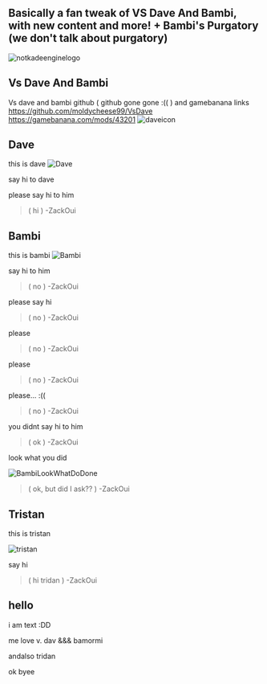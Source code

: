 
## Basically a fan tweak of VS Dave And Bambi, with new content and more! + Bambi's Purgatory (we don't talk about purgatory)
![notkadeenginelogo](https://media.discordapp.net/attachments/855503995119075328/907232690640654366/notkadeenginelogo.png?width=921&height=701)
## Vs Dave And Bambi
Vs dave and bambi github ( github gone gone :((
) and gamebanana links https://github.com/moldycheese99/VsDave https://gamebanana.com/mods/43201
 ![daveicon](https://cdn.discordapp.com/attachments/890546329078620170/903663420547665970/logoBumpin.png) 

## Dave
this is dave
![Dave](https://cdn.discordapp.com/attachments/890546329078620170/907235537788756018/68747470733a2f2f63646e2e646973636f72646170702e636f6d2f6174746163686d656e74732f3839323134303136363330393839323133362f3930353236373134313239393830323135322f646f7276655f7265616c652e706e67.png)

say hi to dave

please say hi to him

> ( hi ) -ZackOui

## Bambi
this is bambi
![Bambi](https://cdn.discordapp.com/attachments/890546329078620170/907236335612473374/Bambiupa.gif)

say hi to him

> ( no ) -ZackOui

please say hi

> ( no ) -ZackOui

please

> ( no ) -ZackOui

please

> ( no ) -ZackOui

please... :((

> ( no ) -ZackOui








you didnt say hi to him

> ( ok ) -ZackOui

look what you did

![BambiLookWhatDoDone](https://cdn.discordapp.com/attachments/890546329078620170/903659144706408468/8521332-nhufncfc-v4.png)

> ( ok, but did I ask?? ) -ZackOui

## Tristan
this is tristan

![tristan](https://cdn.discordapp.com/attachments/890546329078620170/903659381990752306/ZhG5hOR_1.png)

say hi

> ( hi tridan ) -ZackOui


## hello

i am text :DD

me love v. dav &&& bamormi

andalso tridan

ok byee
